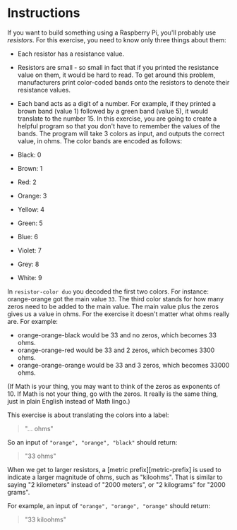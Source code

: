 # Instructions

If you want to build something using a Raspberry Pi, you'll probably use _resistors_.
For this exercise, you need to know only three things about them:

- Each resistor has a resistance value.
- Resistors are small - so small in fact that if you printed the resistance value on them, it would be hard to read.
  To get around this problem, manufacturers print color-coded bands onto the resistors to denote their resistance values.
- Each band acts as a digit of a number.
  For example, if they printed a brown band (value 1) followed by a green band (value 5), it would translate to the number 15.
  In this exercise, you are going to create a helpful program so that you don't have to remember the values of the bands.
  The program will take 3 colors as input, and outputs the correct value, in ohms.
  The color bands are encoded as follows:

- Black: 0
- Brown: 1
- Red: 2
- Orange: 3
- Yellow: 4
- Green: 5
- Blue: 6
- Violet: 7
- Grey: 8
- White: 9

In `resistor-color duo` you decoded the first two colors.
For instance: orange-orange got the main value `33`.
The third color stands for how many zeros need to be added to the main value.
The main value plus the zeros gives us a value in ohms.
For the exercise it doesn't matter what ohms really are.
For example:

- orange-orange-black would be 33 and no zeros, which becomes 33 ohms.
- orange-orange-red would be 33 and 2 zeros, which becomes 3300 ohms.
- orange-orange-orange would be 33 and 3 zeros, which becomes 33000 ohms.

(If Math is your thing, you may want to think of the zeros as exponents of 10.
If Math is not your thing, go with the zeros.
It really is the same thing, just in plain English instead of Math lingo.)

This exercise is about translating the colors into a label:

> "... ohms"

So an input of `"orange", "orange", "black"` should return:

> "33 ohms"

When we get to larger resistors, a [metric prefix][metric-prefix] is used to indicate a larger magnitude of ohms, such as "kiloohms".
That is similar to saying "2 kilometers" instead of "2000 meters", or "2 kilograms" for "2000 grams".

For example, an input of `"orange", "orange", "orange"` should return:

> "33 kiloohms"